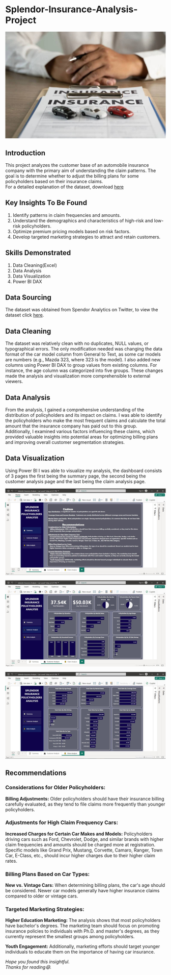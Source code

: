 # Splendor-Insurance-Analysis-Project
![](photo_2024-07-12_14-46-59.jpg)
## Introduction
This project analyzes the customer base of an automobile insurance company with the primary aim of understanding the claim patterns. The goal is to determine whether to adjust the billing plans for some policyholders based on their insurance claims.  
For a detailed explanation of the dataset, download [here](https://github.com/lawrence-45/Splendor-Insurance-Analysis-Project/blob/main/Splendor_Analytics_Insurance%20Data%20Analysis_Project_Brief.docx)

## Key Insights To Be Found
1.	Identify patterns in claim frequencies and amounts.
2.	Understand the demographics and characteristics of high-risk and low-risk policyholders.
3.	Optimize premium pricing models based on risk factors.
4.	Develop targeted marketing strategies to attract and retain customers.

## Skills Demonstrated
1. Data Cleaning(Excel)
2. Data Analysis
3. Data Visualization
4. Power BI DAX

## Data Sourcing
The dataset was obtained from Spendor Analytics on Twitter, to view the dataset click [here](Insurance_Policies.csv).

## Data Cleaning
The dataset was relatively clean with no duplicates, NULL values, or typographical errors. The only modification needed was changing the data format of the car model column from General to Text, as some car models are numbers (e.g., Mazda 323, where 323 is the model). I also added new columns using Power BI DAX to group values from existing columns. For instance, the age column was categorized into five groups. These changes made the analysis and visualization more comprehensible to external viewers.

## Data Analysis
From the analysis, I gained a comprehensive understanding of the distribution of policyholders and its impact on claims. I was able to identify the policyholders who make the most frequent claims and calculate the total amount that the insurance company has paid out to this group.  
Additionally, I examined various factors influencing these claims, which provided valuable insights into potential areas for optimizing billing plans and improving overall customer segmentation strategies.

## Data Visualization
Using Power BI I was able to visualize my analysis, the dashboard consists of 3 pages the first being the summary page, the second being the customer analysis page and the last being the claim analysis page.  

![](Insurance_dashboard_1.jpg)  

![](Insurance_dashboard_2.jpg)  

![](Insurance_dashboard_3.jpg)  

## Recommendations
### Considerations for Older Policyholders:
**Billing Adjustments:** 
Older policyholders should have their insurance billing carefully evaluated, as they tend to file claims more frequently than younger policyholders.

### Adjustments for High Claim Frequency Cars:
**Increased Charges for Certain Car Makes and Models:** 
Policyholders driving cars such as Ford, Chevrolet, Dodge, and similar brands with higher claim frequencies and amounts should be charged more at registration. Specific models like Grand Prix, Mustang, Corvette, Camaro, Ranger, Town Car, E-Class, etc., should incur higher charges due to their higher claim rates.

### Billing Plans Based on Car Types:
**New vs. Vintage Cars:** 
When determining billing plans, the car's age should be considered. Newer car models generally have higher insurance claims compared to older or vintage cars.

### Targeted Marketing Strategies:
**Higher Education Marketing:** 
The analysis shows that most policyholders have bachelor's degrees. The marketing team should focus on promoting insurance policies to individuals with Ph.D. and master's degrees, as they currently represent the smallest groups among policyholders.

**Youth Engagement:** 
Additionally, marketing efforts should target younger individuals to educate them on the importance of having car insurance.  

 _Hope you found this insightful._  
  _Thanks for reading😄._



